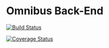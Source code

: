 # Omnibus Back-End

[![Build Status](https://img.shields.io/travis/omnibus-backend.svg?style=flat)](https://travis-ci.org/omnibus-app/omnibus-backend)

[![Coverage Status](https://img.shields.io/coveralls/omnibus-app/omnibus-backend.svg?style=flat)](https://coveralls.io/r/omnibus-app/omnibus-backend)
